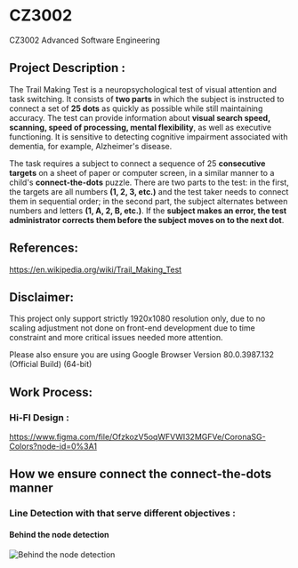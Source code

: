# CZ3002


CZ3002 Advanced Software Engineering

## Project Description :

The Trail Making Test is a neuropsychological test of visual attention and task switching. It consists of **two parts** in which the subject is instructed to connect a set of **25 dots** as quickly as possible while still maintaining accuracy. The test can provide information about **visual search speed, scanning, speed of processing, mental flexibility**, as well as executive functioning. It is sensitive to detecting cognitive impairment associated with dementia, for example, Alzheimer's disease.

The task requires a subject to connect a sequence of 25 **consecutive targets** on a sheet of paper or computer screen, in a similar manner to a child's **connect-the-dots** puzzle. There are two parts to the test: in the first, the targets are all numbers **(1, 2, 3, etc.)** and the test taker needs to connect them in sequential order; in the second part, the subject alternates between numbers and letters **(1, A, 2, B, etc.)**. If the **subject makes an error, the test administrator corrects them before the subject moves on to the next dot**.

## References: 

https://en.wikipedia.org/wiki/Trail_Making_Test

## Disclaimer: 
This project only support strictly 1920x1080 resolution only, due to no scaling adjustment not done on front-end development due to time constraint and more critical issues needed more attention. 

Please also ensure you are using Google Browser Version 80.0.3987.132 (Official Build) (64-bit)

## Work Process:

### Hi-FI Design : 

https://www.figma.com/file/OfzkozV5oqWFVWI32MGFVe/CoronaSG-Colors?node-id=0%3A1

## How we ensure connect the connect-the-dots manner

### Line Detection with that serve different objectives :

####  Behind the node detection
![Behind the node detection](cz3002/Assets/Img/Line_Detection_4.png)
